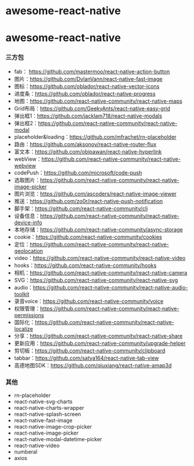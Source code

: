 # awesome-react-native
# awesome-react-native
### 三方包
- fab： https://github.com/mastermoo/react-native-action-button
- 图片：https://github.com/DylanVann/react-native-fast-image
- 图标：https://github.com/oblador/react-native-vector-icons
- 进度条：https://github.com/oblador/react-native-progress
- 地图：https://github.com/react-native-community/react-native-maps
- Grid布局：https://github.com/GeekyAnts/react-native-easy-grid
- 弹出框1：https://github.com/jacklam718/react-native-modals
- 弹出框2：https://github.com/react-native-community/react-native-modal
- placeholder&loading：https://github.com/mfrachet/rn-placeholder
- 路由：https://github.com/aksonov/react-native-router-flux
- 富文本：https://github.com/obipawan/react-native-hyperlink
- webView：https://github.com/react-native-community/react-native-webview
- codePush：https://github.com/microsoft/code-push
- 选取图片：https://github.com/react-native-community/react-native-image-picker
- 图片浏览：https://github.com/ascoders/react-native-image-viewer
- 推送：https://github.com/zo0r/react-native-push-notification
- 脚手架：https://github.com/react-native-community/cli
- 设备信息：https://github.com/react-native-community/react-native-device-info
- 本地存储：https://github.com/react-native-community/async-storage
- cookie：https://github.com/react-native-community/cookies
- 定位：https://github.com/react-native-community/react-native-geolocation
- video：https://github.com/react-native-community/react-native-video
- hooks：https://github.com/react-native-community/hooks
- 相机：https://github.com/react-native-community/react-native-camera
- SVG：https://github.com/react-native-community/react-native-svg
- audio：https://github.com/react-native-community/react-native-audio-toolkit
- 录音voice：https://github.com/react-native-community/voice
- 权限管理：https://github.com/react-native-community/react-native-permissions
- 国际化：https://github.com/react-native-community/react-native-localize
- 分享：https://github.com/react-native-community/react-native-share
- 更新应用：https://github.com/react-native-community/upgrade-helper
- 剪切板：https://github.com/react-native-community/clipboard
- tabbar：https://github.com/satya164/react-native-tab-view
- 高德地图SDK：https://github.com/qiuxiang/react-native-amap3d
### 其他
- rn-placeholder
- react-native-svg-charts
- react-native-charts-wrapper
- react-native-splash-screen
- react-native-fast-image
- react-native-image-crop-picker
- react-native-image-picker
- react-native-modal-datetime-picker
- react-native-video
- numberal
- axios
